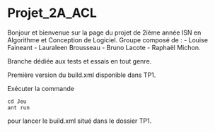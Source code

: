 # Projet_2A_ACL
Bonjour et bienvenue sur la page du projet de 2ième année ISN en Algorithme et Conception de Logiciel.  Groupe composé de : - Louise Faineant - Lauraleen Brousseau - Bruno Lacote - Raphaël Michon.


Branche dédiée aux tests et essais en tout genre.



Première version du build.xml disponible dans TP1.


Exécuter la commande 
```
cd Jeu
ant run
```
pour lancer le build.xml situé dans le dossier TP1.
